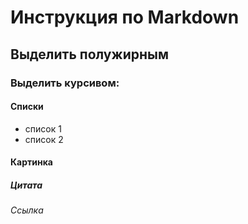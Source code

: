 # Инструкция по Markdown

## Выделить полужирным

### Выделить курсивом:

#### Списки
* список 1
* список 2

#### Картинка

##### Цитата

###### Ссылка
